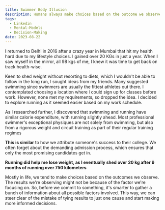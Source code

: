 ```yaml
---
title: Swimmer Body Illusion
description: Humans always make choices based on the outcome we observe. Understand how to avoid this bias
tags:
  - Linkedin
  - Mental-Models
  - Decision-Making
date: 2023-08-22
---
```

I returned to Delhi in 2016 after a crazy year in Mumbai that hit my health hard due to my lifestyle choices. I gained over 20 KGs in just a year. When I saw myself in the mirror, all 98 kgs of me, I knew it was time to get back on track health-wise.

Keen to shed weight without resorting to diets, which I wouldn't be able to follow in the long run, I sought ideas from my friends. Many suggested swimming since swimmers are usually the fittest athletes out there. I contemplated choosing a location where I could sign up for classes before work. However, none met my requirements, so dropped the idea. I decided to explore running as it seemed easier based on my work schedule.

As I researched further, I discovered that swimming and running have similar calorie expenditure, with running slightly ahead. Most professional swimmer's exceptional physiques are not solely from swimming, but also from a rigorous weight and circuit training as part of their regular training regimes

**This is similar** to how we attribute someone's success to their college. We often forget about the demanding admission process, which ensures that only the most promising candidates get in.

**Running did help me lose weight, as I eventually shed over 20 kg after 9 months of running over 750 kilometers**

Mostly in life, we tend to make choices based on the outcomes we observe. The results we're observing might not be because of the factor we're focusing on. So, before we commit to something, it's smarter to gather a bunch of information about all possible factors involved. This way, we can steer clear of the mistake of tying results to just one cause and start making more informed decisions.